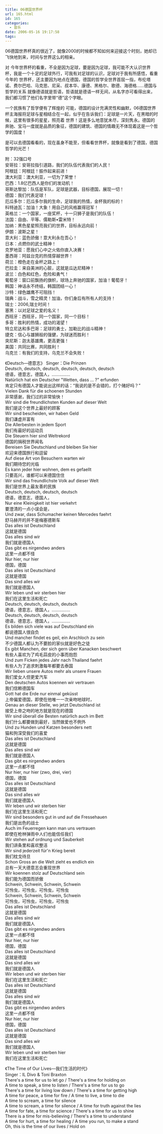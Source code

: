 ```yaml
---
title: 06德国世界杯
url: 165.html
id: 165
categories:
  - 音乐
date: 2006-05-16 19:17:58
tags:
---
```


06德国世界杯真的很近了，就像2000的时候都不知如何来迎接这个时刻，她却已飞快地到来，时间与世界这么的相亲。  
  
对 今年世界杯的看重，不全是因为足球，要是因为足球，我可能不大认识世界杯，我是一个十足的足球外行，可我有对足球的认识，足球对于我有所感悟，看重今年的 世界杯，还主要因为地点在德国，德国的哲学全世界首屈一指，布伦塔诺、费尔巴哈、马克思、尼采、叔本华、康德、黑格尔、歌德、海德格……德国与哲学的关系 就像德语就是哲语，哲语就是德语一样无间，从名字亦可看得出来，我们都习惯了他们名字里带“德”这个字眼。  
  
一个民族有了哲学便有了辉煌的 可能，德国的设计充满灵性和幽默，06德国世界杯主海报将足球与星相结合在一起，似乎在告诉我们：足球是一片天，在黑暗的时候，这里有很多的星星，照亮着 世界！这是多么地意犹未尽，深刻隽永。德国的奔驰、宝马一度就是品质的象征，德国的建筑、德国的情趣无不体现着这是一个哲学的国度！  
  
是可以去德国看看的，现在虽身不能至，但看看世界杯，就像是看到了德国，德国哲学的光芒！  
  
附：32强口号  
安哥拉：安哥拉指引道路，我们的队伍代表我们的人民！  
阿根廷：阿根廷！振作起来前进！  
澳大利亚：澳大利亚，一切为了荣誉！  
巴西：1.8亿巴西人是你们的发动机！  
哥斯达黎加：队伍是军队，足球是武器，目标德国，展现一切！  
德国：我们代表足球！  
厄瓜多尔：厄瓜多尔我的生命，足球我的热情，金杯我的标的！  
科特迪瓦：加油！大象！用自己的风格赢得冠军！  
英格兰：一个国家，一座奖杯，十一只狮子是我们的队伍！  
法国：自由、平等、儒勒斯•雷米特！  
加纳：黑色星星照亮我们的世界，目标永远向前！  
伊朗：波斯之星！  
意大利：蓝色骄傲！意大利永在吾心！  
日本：点燃你的武士精神！  
克罗地亚：愿我们心中之火佑你直入决赛！  
墨西哥：阿兹台克的热情穿越世界！  
荷兰：橙色走在金杯之路上！  
巴拉圭：来自美洲的心脏，这就是瓜达尼精神！  
波兰：白色和红色，危险和勇气！  
葡萄牙：窗口前飘扬的旗帜，球场上奔驰的国家，加油！葡萄牙！  
韩国：神话永不终结，韩国团结一心！  
沙特：绿色雄鹰不可阻挡！  
瑞典：战斗，雪之精灵！加油，你们身后有所有人的支持！  
瑞士：2006,瑞士时间！  
塞黑：以对足球之爱的名义！  
西班牙：西班牙，同一个国家，同一个目标！  
多哥：胜利的热情，成功的渴望！  
特立尼达和多巴哥：足球的勇士，加勒比的战斗精神！  
捷克：信心与雄狮般的强健，为球迷而胜利！  
突尼斯：迦太基雄鹰，更高更强！  
美国：共同比赛，共同胜利！  
乌克兰：有我们的支持，乌克兰不会失败！  
  
《Deutsch—德意志》 Singer：Die Prinzen  
Deutsch, deutsch, deutsch, deutsch, deutsch, deutsch  
德语，德意志，德国人，……………  
Natürlich hat ein Deutscher "Wetten, dass ... ?" erfunden  
肯定只有德国人才能说出这样的话：“我说的是不会错的，打个赌好吗？”  
Vielen Dank für die schoenen Stunden  
非常感谢，我们过的非常愉快！  
Wir sind die freundlichsten Kunden auf dieser Welt  
我们是这个世界上最好的顾客  
Wir sind bescheiden, wir haben Geld  
我们谦虚并富有  
Die Allerbesten in jedem Sport  
我们有最好的运动员  
Die Steuern hier sind Weltrekord  
德国的捐税世界闻名  
Bereisen Sie Deutschland und bleiben Sie hier  
欢迎来德国旅行和逗留  
Auf diese Art von Besuchern warten wir  
我们期待您的光临  
Es kann jeder hier wohnen, dem es gefaellt  
只要高兴，谁都可以来德国住住  
Wir sind das freundlichste Volk auf dieser Welt  
我们是世界上最友善的民族  
Deutsch, deutsch, deutsch, deutsch  
德语，德意志，德国人，  
Nur eine Kleinigkeit ist hier verkehrt  
要澄清的一点小误会是，  
Und zwar, dass Schumacher keinen Mercedes faehrt  
舒马赫开的并不是梅塞德斯车  
Das alles ist Deutschland  
这就是德国  
Das alles sind wir  
我们就是德国人  
Das gibt es nirgendwo anders  
这里一点都不怪  
Nur hier, nur hier  
德国，德国  
Das alles ist Deutschland  
这就是德国  
Das sind alles wir  
我们就是德国人  
Wir leben und wir sterben hier  
我们在这里生活和死亡  
Deutsch, deutsch, deutsch, deutsch  
德语，德意志，德国人，……………  
Deutsch, deutsch, deutsch, deutsch  
德语，德意志，德国人，……………  
Es bilden sich viele was auf Deutschland ein  
都说德国人很自负  
Und mancher findet es geil, ein Arschloch zu sein  
不少德国人都认为不要脸的家伙就是好色之徒  
Es gibt Manchen, der sich gern über Kanacken beschwert  
有些人喜欢为了鸡毛蒜皮的小事而抱怨  
Und zum Ficken jedes Jahr nach Thailand faehrt  
有些人为了追求刺激每年都要去泰国  
Wir lieben unsere Autos mehr als unsere Frauen  
我们爱女人但更爱汽车  
Den deutschen Autos koennen wir vertrauen  
我们信赖德国车  
Gott hat die Erde nur einmal geküsst  
上帝偏爱德国，即使在他唯一一次亲吻地球时，  
Genau an dieser Stelle, wo jetzt Deutschland ist  
接受上帝之吻的地方就是现在的德国  
Wir sind überall die Besten natürlich auch im Bett  
我们什么都要做到最好，当然做爱也不例外  
Und zu Hunden und Katzen besonders nett  
猫和狗深受我们的喜爱  
Das alles ist Deutschland  
这就是德国  
Das alles sind wir  
我们就是德国人  
Das gibt es nirgendwo anders  
这里一点都不怪  
Nur hier, nur hier (zwo, drei, vier)  
德国，德国  
Das alles ist Deutschland  
这就是德国  
Das sind alles wir  
我们就是德国人  
Wir leben und wir sterben hier  
我们在这里生活和死亡  
Wir sind besonders gut in und auf die Fressehauen  
我们是出色的战士  
Auch im Feuerregen kann man uns vertrauen  
即使在枪林弹雨中人们也能信任我们  
Wir stehen auf ordnung und Sauberkeit  
我们讲条里和喜欢整洁  
Wir sind jederzeit für'n Krieg bereit  
我们枕戈待旦  
Schon Gross an die Welt zieht es endlich ein  
总有一天大德意志会重现世界  
Wir koennen stolz auf Deutschland sein  
我们能为德国而骄傲  
Schwein, Schwein, Schwein, Schwein  
可怜虫，可怜虫，可怜虫，可怜虫  
Schwein, Schwein, Schwein, Schwein  
可怜虫，可怜虫，可怜虫，可怜虫  
Das alles ist Deutschland  
这就是德国  
Das alles sind wir  
我们就是德国人  
Das gibt es nirgendwo anders  
这里一点都不怪  
Nur hier, nur hier  
德国，德国  
Das alles ist Deutschland  
这就是德国  
Das sind alles wir  
我们就是德国人  
Wir leben und wir sterben hier  
我们在这里生活和死亡  
Das alles ist Deutschland  
这就是德国  
Das alles sind wir  
我们就是德国人  
Das gibt es nirgendwo anders  
这里一点都不怪  
Nur hier, nur hier  
德国，德国  
Das alles ist Deutschland  
这就是德国  
Das sind alles wir  
我们就是德国人  
Wir leben und wir sterben hier  
我们在这里生活和死亡  
  
《The Time of Our Lives—我们生活的时代》  
Singer：IL Divo & Toni Braxton  
There's a time for us to let go / There's a time for holding on  
A time to speak, a time to listen / There's a time for us to go  
There's a time for living low down / There's a time for getting high  
A time for peace, a time for fire / A time to live, a time to die  
A time to scream, a time for silence  
A time to scream, a time for silence / A time for truth against the lies  
A time for fate, a time for science / There's a time for us to shine  
There is a time for mis-believing / There's a time to understand  
A time for hurt, a time for healing / A time you run, to make a stand  
Oh, this is the time of our lives / Hold on
